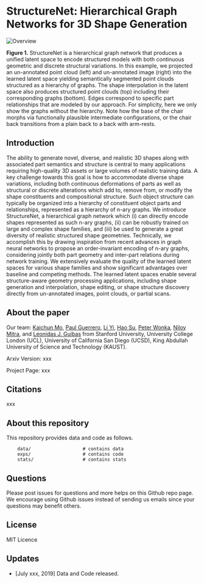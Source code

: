 # StructureNet: Hierarchical Graph Networks for 3D Shape Generation

![Overview](https://github.com/daerduoCarey/structurenet/blob/master/images/teaser.png)

**Figure 1.** StructureNet is a hierarchical graph network that produces a unified latent space to encode structured models with both continuous geometric and discrete structural variations. In this example, we projected an un-annotated point cloud (left) and un-annotated image (right) into the learned latent space yielding semantically segmented point clouds structured as a hierarchy of graphs. The shape interpolation in the latent space also produces structured point clouds (top) including their corresponding graphs (bottom). Edges correspond to specific part relationships that are modeled by our approach. For simplicity, here we only show the graphs without the hierarchy. Note how the base of the chair morphs via functionally plausible intermediate configurations, or the chair back transitions from a plain back to a back with arm-rests.

## Introduction

The ability to generate novel, diverse, and realistic 3D shapes along with associated part semantics and structure is central to many applications requiring high-quality 3D assets or large volumes of realistic training data. A key challenge towards this goal is how to accommodate diverse shape variations, including both continuous deformations of parts as well as structural or discrete alterations which add to, remove from, or modify the shape constituents and compositional structure. Such object structure can typically be organized into a hierarchy of constituent object parts and relationships, represented as a hierarchy of n-ary graphs. We introduce StructureNet, a hierarchical graph network which (i) can directly encode shapes represented as such n-ary graphs, (ii) can be robustly trained on large and complex shape families, and (iii) be used to generate a great diversity of realistic structured shape geometries. Technically, we accomplish this by drawing inspiration from recent advances in graph neural networks to propose an order-invariant encoding of n-ary graphs, considering jointly both part geometry and inter-part relations during network training. We extensively evaluate the quality of the learned latent spaces for various shape families and show significant advantages over baseline and competing methods. The learned latent spaces enable several structure-aware geometry processing applications, including shape generation and interpolation, shape editing, or shape structure discovery directly from un-annotated images, point clouds, or partial scans.

## About the paper

Our team: 
[Kaichun Mo](https://cs.stanford.edu/~kaichun),
[Paul Guerrero](http://paulguerrero.net/),
[Li Yi](https://cs.stanford.edu/~ericyi/),
[Hao Su](http://cseweb.ucsd.edu/~haosu/),
[Peter Wonka](http://peterwonka.net/),
[Niloy Mitra](http://www0.cs.ucl.ac.uk/staff/n.mitra/),
and [Leonidas J. Guibas](https://geometry.stanford.edu/member/guibas/) 
from 
Stanford University, University College London (UCL), University of California San Diego (UCSD), King Abdullah University of Science and Technology (KAUST).

Arxiv Version: xxx

Project Page: xxx

## Citations
xxx

## About this repository

This repository provides data and code as follows.


```
    data/                   # contains data
    exps/                   # contains code
    stats/                  # contains stats
```

## Questions

Please post issues for questions and more helps on this Github repo page. We encourage using Github issues instead of sending us emails since your questions may benefit others.

## License

MIT Licence

## Updates

* [July xxx, 2019] Data and Code released.

